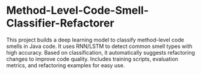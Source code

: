 # Method-Level-Code-Smell-Classifier-Refactorer
This project builds a deep learning model to classify method-level code smells in Java code. It uses RNN/LSTM to detect common smell types with high accuracy. Based on classification, it automatically suggests refactoring changes to improve code quality. Includes training scripts, evaluation metrics, and refactoring examples for easy use.
